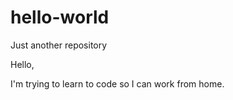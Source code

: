 # hello-world
Just another repository

Hello,

I'm trying to learn to code so I can work from home.
